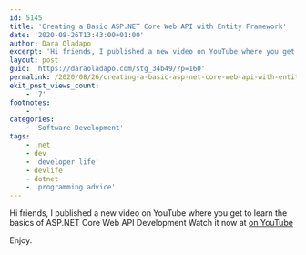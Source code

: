 ```yaml
---
id: 5145
title: 'Creating a Basic ASP.NET Core Web API with Entity Framework'
date: '2020-08-26T13:43:00+01:00'
author: Dara Oladapo
excerpt: 'Hi friends, I published a new video on YouTube where you get to learn the basics of ASP.NET Core Web API Development'
layout: post
guid: 'https://daraoladapo.com/stg_34b49/?p=160'
permalink: /2020/08/26/creating-a-basic-asp-net-core-web-api-with-entity-framework/
ekit_post_views_count:
    - '7'
footnotes:
    - ''
categories:
    - 'Software Development'
tags:
    - .net
    - dev
    - 'developer life'
    - devlife
    - dotnet
    - 'programming advice'
---
```


Hi friends, I published a new video on YouTube where you get to learn the basics of ASP.NET Core Web API Development Watch it now at [on YouTube](https://www.youtube.com/watch?v=m1ISYt1RE2k)

Enjoy.